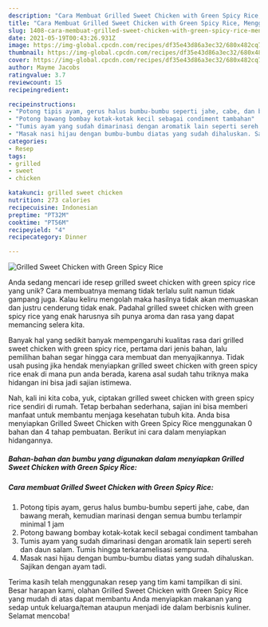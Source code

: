 ```yaml
---
description: "Cara Membuat Grilled Sweet Chicken with Green Spicy Rice, Menggugah Selera"
title: "Cara Membuat Grilled Sweet Chicken with Green Spicy Rice, Menggugah Selera"
slug: 1408-cara-membuat-grilled-sweet-chicken-with-green-spicy-rice-menggugah-selera
date: 2021-05-19T00:43:26.931Z
image: https://img-global.cpcdn.com/recipes/df35e43d86a3ec32/680x482cq70/grilled-sweet-chicken-with-green-spicy-rice-foto-resep-utama.jpg
thumbnail: https://img-global.cpcdn.com/recipes/df35e43d86a3ec32/680x482cq70/grilled-sweet-chicken-with-green-spicy-rice-foto-resep-utama.jpg
cover: https://img-global.cpcdn.com/recipes/df35e43d86a3ec32/680x482cq70/grilled-sweet-chicken-with-green-spicy-rice-foto-resep-utama.jpg
author: Mayme Jacobs
ratingvalue: 3.7
reviewcount: 15
recipeingredient:

recipeinstructions:
- "Potong tipis ayam, gerus halus bumbu-bumbu seperti jahe, cabe, dan bawang merah, kemudian marinasi dengan semua bumbu terlampir minimal 1 jam"
- "Potong bawang bombay kotak-kotak kecil sebagai condiment tambahan"
- "Tumis ayam yang sudah dimarinasi dengan aromatik lain seperti sereh dan daun salam. Tumis hingga terkaramelisasi sempurna."
- "Masak nasi hijau dengan bumbu-bumbu diatas yang sudah dihaluskan. Sajikan dengan ayam tadi."
categories:
- Resep
tags:
- grilled
- sweet
- chicken

katakunci: grilled sweet chicken 
nutrition: 273 calories
recipecuisine: Indonesian
preptime: "PT32M"
cooktime: "PT56M"
recipeyield: "4"
recipecategory: Dinner

---
```



![Grilled Sweet Chicken with Green Spicy Rice](https://img-global.cpcdn.com/recipes/df35e43d86a3ec32/680x482cq70/grilled-sweet-chicken-with-green-spicy-rice-foto-resep-utama.jpg)

Anda sedang mencari ide resep grilled sweet chicken with green spicy rice yang unik? Cara membuatnya memang tidak terlalu sulit namun tidak gampang juga. Kalau keliru mengolah maka hasilnya tidak akan memuaskan dan justru cenderung tidak enak. Padahal grilled sweet chicken with green spicy rice yang enak harusnya sih punya aroma dan rasa yang dapat memancing selera kita.



Banyak hal yang sedikit banyak mempengaruhi kualitas rasa dari grilled sweet chicken with green spicy rice, pertama dari jenis bahan, lalu pemilihan bahan segar hingga cara membuat dan menyajikannya. Tidak usah pusing jika hendak menyiapkan grilled sweet chicken with green spicy rice enak di mana pun anda berada, karena asal sudah tahu triknya maka hidangan ini bisa jadi sajian istimewa.


Nah, kali ini kita coba, yuk, ciptakan grilled sweet chicken with green spicy rice sendiri di rumah. Tetap berbahan sederhana, sajian ini bisa memberi manfaat untuk membantu menjaga kesehatan tubuh kita. Anda bisa menyiapkan Grilled Sweet Chicken with Green Spicy Rice menggunakan 0 bahan dan 4 tahap pembuatan. Berikut ini cara dalam menyiapkan hidangannya.

<!--inarticleads1-->

##### Bahan-bahan dan bumbu yang digunakan dalam menyiapkan Grilled Sweet Chicken with Green Spicy Rice:





<!--inarticleads2-->

##### Cara membuat Grilled Sweet Chicken with Green Spicy Rice:

1. Potong tipis ayam, gerus halus bumbu-bumbu seperti jahe, cabe, dan bawang merah, kemudian marinasi dengan semua bumbu terlampir minimal 1 jam
1. Potong bawang bombay kotak-kotak kecil sebagai condiment tambahan
1. Tumis ayam yang sudah dimarinasi dengan aromatik lain seperti sereh dan daun salam. Tumis hingga terkaramelisasi sempurna.
1. Masak nasi hijau dengan bumbu-bumbu diatas yang sudah dihaluskan. Sajikan dengan ayam tadi.




Terima kasih telah menggunakan resep yang tim kami tampilkan di sini. Besar harapan kami, olahan Grilled Sweet Chicken with Green Spicy Rice yang mudah di atas dapat membantu Anda menyiapkan makanan yang sedap untuk keluarga/teman ataupun menjadi ide dalam berbisnis kuliner. Selamat mencoba!
